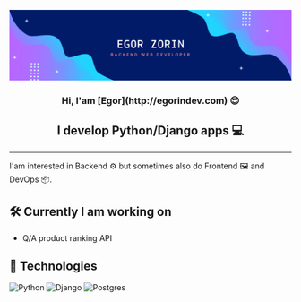 ![Banner](banner.png)

<h3 align="center">Hi, I'am [Egor](http://egorindev.com) 😎</h3>

<h2 align="center">I develop Python/Django apps 💻</h2>

---

I'am interested in Backend ⚙️ but sometimes also do Frontend 🖼 and DevOps 📦.

## 🛠 Currently I am working on

- Q/A product ranking API

## 🌟 Technologies

![Python](https://img.shields.io/badge/python-3670A0?style=for-the-badge&logo=python&logoColor=ffdd54)
![Django](https://img.shields.io/badge/django-%23092E20.svg?style=for-the-badge&logo=django&logoColor=white)
![Postgres](https://img.shields.io/badge/postgres-%23316192.svg?style=for-the-badge&logo=postgresql&logoColor=white)
